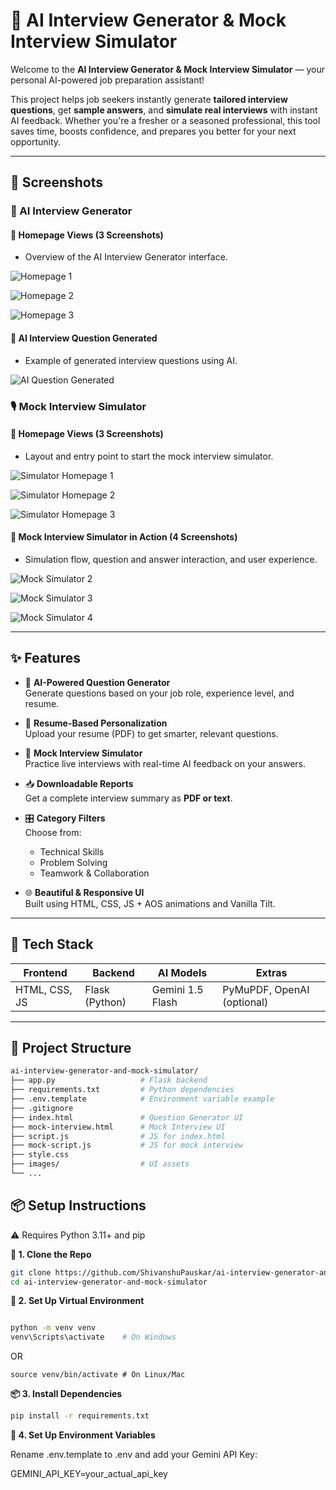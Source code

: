 # 🤖 AI Interview Generator & Mock Interview Simulator

Welcome to the **AI Interview Generator & Mock Interview Simulator** — your personal AI-powered job preparation assistant!

This project helps job seekers instantly generate **tailored interview questions**, get **sample answers**, and **simulate real interviews** with instant AI feedback. Whether you're a fresher or a seasoned professional, this tool saves time, boosts confidence, and prepares you better for your next opportunity.

---

## 📸 Screenshots

### 🧠 AI Interview Generator

#### 🔹 Homepage Views (3 Screenshots)
- Overview of the AI Interview Generator interface.

![Homepage 1](images/readme1.png)

![Homepage 2](images/readme2.png)

![Homepage 3](images/readme3.png)

#### 🔹 AI Interview Question Generated
- Example of generated interview questions using AI.

![AI Question Generated](images/readme4.png)


### 🎙️ Mock Interview Simulator

#### 🔹 Homepage Views (3 Screenshots)
- Layout and entry point to start the mock interview simulator.

![Simulator Homepage 1](images/readme5.png)

![Simulator Homepage 2](images/readme6.png)

![Simulator Homepage 3](images/readme7.png)

#### 🔹 Mock Interview Simulator in Action (4 Screenshots)
- Simulation flow, question and answer interaction, and user experience.


![Mock Simulator 2](images/readme9.png)

![Mock Simulator 3](images/readme10.png)

![Mock Simulator 4](images/readme11.png)


---

## ✨ Features

- 🔎 **AI-Powered Question Generator**  
  Generate questions based on your job role, experience level, and resume.

- 📄 **Resume-Based Personalization**  
  Upload your resume (PDF) to get smarter, relevant questions.

- 💬 **Mock Interview Simulator**  
  Practice live interviews with real-time AI feedback on your answers.

- 📥 **Downloadable Reports**  
  Get a complete interview summary as **PDF or text**.

- 🎛️ **Category Filters**  
  Choose from:
  - Technical Skills  
  - Problem Solving  
  - Teamwork & Collaboration

- 🌐 **Beautiful & Responsive UI**  
  Built using HTML, CSS, JS + AOS animations and Vanilla Tilt.

---

## 🧠 Tech Stack

| Frontend       | Backend       | AI Models        | Extras              |
|----------------|----------------|------------------|----------------------|
| HTML, CSS, JS  | Flask (Python) | Gemini 1.5 Flash | PyMuPDF, OpenAI (optional) |

---

## 📂 Project Structure

```bash
ai-interview-generator-and-mock-simulator/
├── app.py                   # Flask backend
├── requirements.txt         # Python dependencies
├── .env.template            # Environment variable example
├── .gitignore
├── index.html               # Question Generator UI
├── mock-interview.html      # Mock Interview UI
├── script.js                # JS for index.html
├── mock-script.js           # JS for mock interview
├── style.css
├── images/                  # UI assets
└── ...
```
## 📦 Setup Instructions

⚠️ Requires Python 3.11+ and pip

**🔧 1. Clone the Repo**
```bash
git clone https://github.com/ShivanshuPauskar/ai-interview-generator-and-mock-simulator.git
cd ai-interview-generator-and-mock-simulator
```
**🧪 2. Set Up Virtual Environment**

```bash

python -m venv venv
venv\Scripts\activate    # On Windows
```
 OR
```
source venv/bin/activate # On Linux/Mac
```
**📦 3. Install Dependencies**

```bash
pip install -r requirements.txt
```
**🔑 4. Set Up Environment Variables**

Rename .env.template to .env and add your Gemini API Key:

GEMINI_API_KEY=your_actual_api_key
